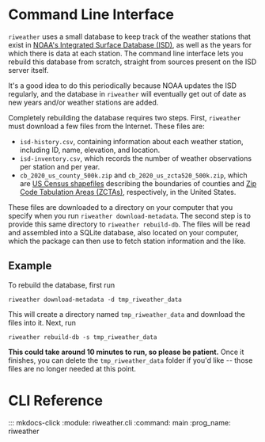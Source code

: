# Command Line Interface

`riweather` uses a small database to keep track of the weather stations that exist in
[NOAA's Integrated Surface Database (ISD)](https://www.ncei.noaa.gov/products/land-based-station/integrated-surface-database),
as well as the years for which there is data at each station. The command line
interface lets you rebuild this database from scratch, straight from sources present
on the ISD server itself.

It's a good idea to do this periodically because NOAA updates the ISD regularly, and
the database in `riweather` will eventually get out of date as new years and/or weather
stations are added.

Completely rebuilding the database requires two steps. First, `riweather` must
download a few files from the Internet. These files are:

* `isd-history.csv`, containing information about each weather station, including
  ID, name, elevation, and location.
* `isd-inventory.csv`, which records the number of weather observations per station
  and per year.
* `cb_2020_us_county_500k.zip` and `cb_2020_us_zcta520_500k.zip`, which are
  [US Census shapefiles](https://www2.census.gov/geo/tiger/GENZ2020/shp/) describing
  the boundaries of counties and [Zip Code Tabulation Areas (ZCTAs)](https://www.census.gov/programs-surveys/geography/guidance/geo-areas/zctas.html),
  respectively, in the United States.

These files are downloaded to a directory on your computer that you specify when you
run `riweather download-metadata`. The second step is to provide this same directory
to `riweather rebuild-db`. The files will be read and assembled into a SQLite database,
also located on your computer, which the package can then use to fetch station
information and the like.

## Example

To rebuild the database, first run

```shell
riweather download-metadata -d tmp_riweather_data
```

This will create a directory named `tmp_riweather_data` and download the files into it.
Next, run

```shell
riweather rebuild-db -s tmp_riweather_data
```

__This could take around 10 minutes to run, so please be patient.__ Once it finishes,
you can delete the `tmp_riweather_data` folder if you'd like -- those files are no
longer needed at this point.

# CLI Reference

::: mkdocs-click
    :module: riweather.cli
    :command: main
    :prog_name: riweather
